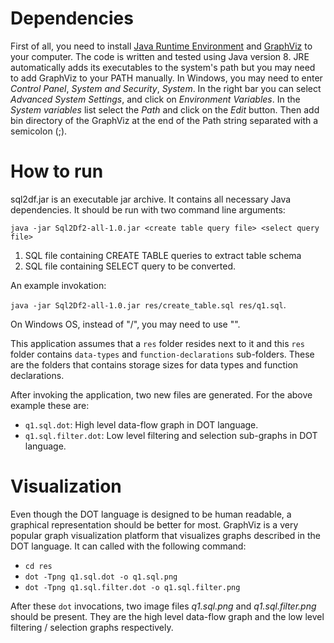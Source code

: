 # Dependencies
First of all, you need to install [Java Runtime Environment](http://www.oracle.com/technetwork/java/javase/downloads/index.html) and [GraphViz](http://www.graphviz.org/Download.php) to your computer. The code is written and tested using Java version 8. JRE automatically adds its executables to the system's path but you may need to add GraphViz to your PATH manually. In Windows, you may need to enter *Control Panel*, *System and Security*, *System*. In the right bar you can select *Advanced System Settings*, and click on *Environment Variables*. In the *System variables* list select the *Path* and click on the *Edit* button. Then add bin directory of the GraphViz at the end of the Path string separated with a semicolon (;).

# How to run
sql2df.jar is an executable jar archive. It contains all necessary Java dependencies. It should be run with two command line arguments:

`java -jar Sql2Df2-all-1.0.jar <create table query file> <select query file>`

1. SQL file containing CREATE TABLE queries to extract table schema
2. SQL file containing SELECT query to be converted.

An example invokation:

`java -jar Sql2Df2-all-1.0.jar res/create_table.sql res/q1.sql`.

On Windows OS, instead of "/", you may need to use "\".

This application assumes that a `res` folder resides next to it and this `res` folder contains `data-types` and `function-declarations` sub-folders. These are the folders that contains storage sizes for data types and function declarations.

After invoking the application, two new files are generated. For the above example these are:
- `q1.sql.dot`: High level data-flow graph in DOT language.
- `q1.sql.filter.dot`: Low level filtering and selection sub-graphs in DOT language.

# Visualization

Even though the DOT language is designed to be human readable, a graphical representation should be better for most. GraphViz is a very popular graph visualization platform that visualizes graphs described in the DOT language. It can called with the following command:

- `cd res`
- `dot -Tpng q1.sql.dot -o q1.sql.png`
- `dot -Tpng q1.sql.filter.dot -o q1.sql.filter.png`

After these `dot` invocations, two image files *q1.sql.png* and *q1.sql.filter.png* should be present. They are the high level data-flow graph and the low level filtering / selection graphs respectively.
